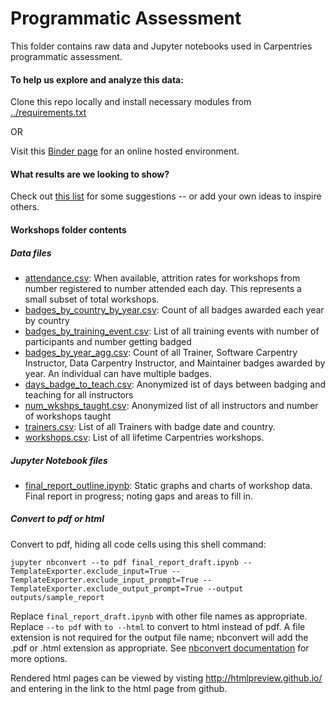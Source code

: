 Programmatic Assessment
=======================

This folder contains raw data and Jupyter notebooks used in Carpentries programmatic assessment.

#### To help us explore and analyze this data:

Clone this repo locally and install necessary modules from [../requirements.txt](https://github.com/carpentries/assessment/blob/master/requirements.txt) 

OR 

Visit this [Binder page]( http://mybinder.org/v2/gh/carpentries/assessment/master) for an online hosted environment.

#### What results are we looking to show?

Check out [this list](report_ideas.md) for some suggestions -- or add your own ideas to inspire others.


#### Workshops folder contents

##### Data files
* [attendance.csv](./workshops/data_files/attendance.csv): When available, attrition rates for workshops from number registered to number attended each day. This represents a small subset of total workshops.
* [badges\_by\_country\_by\_year.csv](./workshops/data_files/badges_by_country_by_year.csv):  Count of all badges awarded each year by country
* [badges\_by\_training\_event.csv](./workshops/data_files/badges_by_training_event.csv): List of all training events with number of participants and number getting badged
* [badges\_by\_year\_agg.csv](./workshops/data_files/badges_by_year_agg.csv): Count of all Trainer, Software Carpentry Instructor, Data Carpentry Instructor, and Maintainer badges awarded by year.  An individual can have multiple badges.
* [days\_badge\_to\_teach.csv](./workshops/data_files/days_badge_to_teach.csv): Anonymized ist of days between badging and teaching for all instructors
* [num\_wkshps\_taught.csv](./workshops/data_files/num_wkshps_taught.csv): Anonymized list of all instructors and number of workshops taught
* [trainers.csv](./workshops/data_files/trainers.csv): List of all Trainers with badge date and country.
* [workshops.csv](./workshops/data_files/workshops.csv):  List of all lifetime Carpentries workshops.


##### Jupyter Notebook files 
* [final\_report\_outline.ipynb](./workshops/final_report_outline.ipynb): Static graphs and charts of workshop data. Final report in progress; noting gaps and areas to fill in.


##### Convert to pdf or html
Convert to pdf, hiding all code cells using this shell command:

```jupyter nbconvert --to pdf final_report_draft.ipynb --TemplateExporter.exclude_input=True --TemplateExporter.exclude_input_prompt=True --TemplateExporter.exclude_output_prompt=True --output outputs/sample_report```

Replace `final_report_draft.ipynb` with other file names as appropriate.
Replace `--to pdf` with `to --html` to convert to html instead of pdf.
A file extension is not required for the output file name; nbconvert will add the .pdf or .html extension as appropriate.
See [nbconvert documentation](http://nbconvert.readthedocs.io/en/latest/config_options.html) for more options.

Rendered html pages can be viewed by visting http://htmlpreview.github.io/ and entering in the link to the html page from github.
